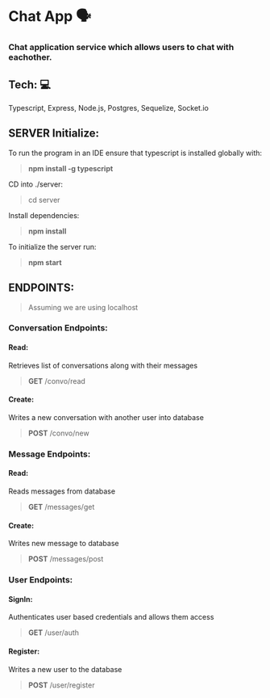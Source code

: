 # Chat App 🗣️

### Chat application service which allows users to chat with eachother.

## Tech: 💻
Typescript, Express, Node.js, Postgres, Sequelize, Socket.io


## SERVER Initialize:
To run the program in an IDE ensure that typescript is installed globally with:
>**npm install -g typescript**

CD into ./server:
> cd server

Install dependencies:
>**npm install**

To initialize the server run:
>**npm start**

## ENDPOINTS:
>Assuming we are using localhost
### Conversation Endpoints:
#### Read:
Retrieves list of conversations along with their messages
>**GET** /convo/read
#### Create:
Writes a new conversation with another user into database
>**POST** /convo/new
### Message Endpoints:
#### Read:
Reads messages from database
>**GET** /messages/get
#### Create:
Writes new message to database
>**POST** /messages/post

### User Endpoints:
#### SignIn:
Authenticates user based credentials and allows them access
>**GET** /user/auth
#### Register:
Writes a new user to the database
>**POST** /user/register

